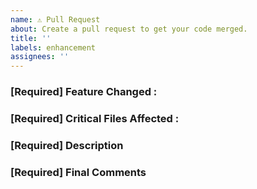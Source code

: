 ```yaml
---
name: ⚠️ Pull Request
about: Create a pull request to get your code merged.
title: ''
labels: enhancement
assignees: ''
---
```


<!-- DO NOT DELETE 
validate_template=true
template_path=.github/PULL_REQUEST_TEMPLATE.md
-->


### [Required] Feature Changed : 



### [Required] Critical Files Affected : 




### [Required] Description 
<!-- What does your code do ? -->


### [Required] Final Comments
